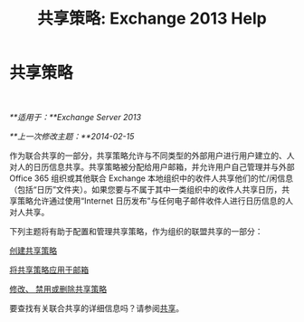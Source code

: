 ﻿---
title: '共享策略: Exchange 2013 Help'
TOCTitle: 共享策略
ms:assetid: 8a1b5de1-8f97-4e19-97d6-de3c0770c55e
ms:mtpsurl: https://technet.microsoft.com/zh-cn/library/JJ657466(v=EXCHG.150)
ms:contentKeyID: 50490990
ms.date: 01/11/2018
mtps_version: v=EXCHG.150
ms.translationtype: HT
---

# 共享策略

 

_**适用于：**Exchange Server 2013_

_**上一次修改主题：**2014-02-15_

作为联合共享的一部分，共享策略允许与不同类型的外部用户进行用户建立的、人对人的日历信息共享。共享策略被分配给用户邮箱，并允许用户自己管理并与外部 Office 365 组织或其他联合 Exchange 本地组织中的收件人共享他们的忙/闲信息（包括“日历”文件夹）。如果您要与不属于其中一类组织中的收件人共享日历，共享策略允许通过使用“Internet 日历发布”与任何电子邮件收件人进行日历信息的人对人共享。

下列主题将有助于配置和管理共享策略，作为组织的联盟共享的一部分：

[创建共享策略](create-a-sharing-policy-exchange-2013-help.md)

[将共享策略应用于邮箱](apply-a-sharing-policy-to-mailboxes-exchange-2013-help.md)

[修改、 禁用或删除共享策略](modify-disable-or-remove-a-sharing-policy-exchange-2013-help.md)

要查找有关联合共享的详细信息吗？请参阅[共享](sharing-exchange-2013-help.md)。

